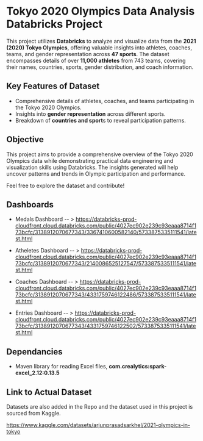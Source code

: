 # Tokyo 2020 Olympics Data Analysis Databricks Project

This project utilizes **Databricks** to analyze and visualize data from the **2021 (2020) Tokyo Olympics**, offering valuable insights into athletes, coaches, teams, and gender representation across **47 sports**. The dataset encompasses details of over **11,000 athletes** from 743 teams, covering their names, countries, sports, gender distribution, and coach information.

## Key Features of Dataset
- Comprehensive details of athletes, coaches, and teams participating in the Tokyo 2020 Olympics.
- Insights into **gender representation** across different sports.
- Breakdown of **countries and sport**s to reveal participation patterns.

## Objective

This project aims to provide a comprehensive overview of the Tokyo 2020 Olympics data while demonstrating practical data engineering and visualization skills using Databricks. The insights generated will help uncover patterns and trends in Olympic participation and performance.

Feel free to explore the dataset and contribute!

## Dashboards 

- Medals Dashboard -- >
https://databricks-prod-cloudfront.cloud.databricks.com/public/4027ec902e239c93eaaa8714f173bcfc/3138912070677343/3367410600582140/5733875335111541/latest.html

- Atheletes Dashboard -- >
https://databricks-prod-cloudfront.cloud.databricks.com/public/4027ec902e239c93eaaa8714f173bcfc/3138912070677343/2140086525127547/5733875335111541/latest.html

- Coaches Dashboard -- >
https://databricks-prod-cloudfront.cloud.databricks.com/public/4027ec902e239c93eaaa8714f173bcfc/3138912070677343/4331759746122486/5733875335111541/latest.html

- Entries Dashboard -- >
https://databricks-prod-cloudfront.cloud.databricks.com/public/4027ec902e239c93eaaa8714f173bcfc/3138912070677343/4331759746122502/5733875335111541/latest.html

## Dependancies 
- Maven library for reading Excel files, **com.crealytics:spark-excel_2.12:0.13.5**
  
## Link to Actual Dataset

Datasets are also added in the Repo and the dataset used in this project is sourced from Kaggle.

https://www.kaggle.com/datasets/arjunprasadsarkhel/2021-olympics-in-tokyo

